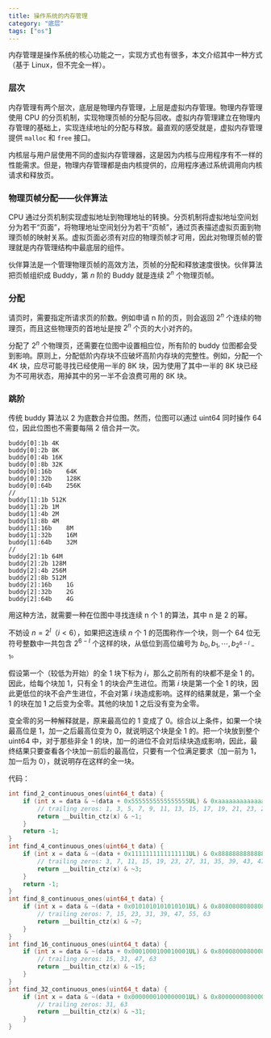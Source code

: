 ```yaml
---
title: 操作系统的内存管理
category: "底层"
tags: ["os"]
---
```


内存管理是操作系统的核心功能之一，实现方式也有很多，本文介绍其中一种方式（基于 Linux，但不完全一样）。

### 层次

内存管理有两个层次，底层是物理内存管理，上层是虚拟内存管理。物理内存管理使用 CPU 的分页机制，实现物理页帧的分配与回收。虚拟内存管理建立在物理内存管理的基础上，实现连续地址的分配与释放。最直观的感受就是，虚拟内存管理提供 `malloc` 和 `free` 接口。

内核层与用户层使用不同的虚拟内存管理器，这是因为内核与应用程序有不一样的性能需求。但是，物理内存管理都是由内核提供的，应用程序通过系统调用向内核请求和释放页。

### 物理页帧分配——伙伴算法

CPU 通过分页机制实现虚拟地址到物理地址的转换。分页机制将虚拟地址空间划分为若干“页面”，将物理地址空间划分为若干“页帧”，通过页表描述虚拟页面到物理页帧的映射关系。虚拟页面必须有对应的物理页帧才可用，因此对物理页帧的管理就是内存管理结构中最底层的组件。

伙伴算法是一个管理物理页帧的高效方法，页帧的分配和释放速度很快。伙伴算法把页帧组织成 Buddy，第 $n$ 阶的 Buddy 就是连续 $2^n$ 个物理页帧。

### 分配

请页时，需要指定所请求页的阶数。例如申请 n 阶的页，则会返回 $2^n$ 个连续的物理页，而且这些物理页的首地址是按 $2^n$ 个页的大小对齐的。

分配了 $2^n$ 个物理页，还需要在位图中设置相应位，所有阶的 buddy 位图都会受到影响。原则上，分配低阶内存块不应破坏高阶内存块的完整性。例如，分配一个 4K 块，应尽可能寻找已经使用一半的 8K 块，因为使用了其中一半的 8K 块已经为不可用状态，用掉其中的另一半不会浪费可用的 8K 块。

### 跳阶

传统 buddy 算法以 2 为底数合并位图。然而，位图可以通过 uint64 同时操作 64 位，因此位图也不需要每隔 2 倍合并一次。

```
buddy[0]:1b	4K
buddy[0]:2b	8K
buddy[0]:4b	16K
buddy[0]:8b	32K
buddy[0]:16b	64K
buddy[0]:32b	128K
buddy[0]:64b	256K
//
buddy[1]:1b	512K
buddy[1]:2b	1M
buddy[1]:4b	2M
buddy[1]:8b	4M
buddy[1]:16b	8M
buddy[1]:32b	16M
buddy[1]:64b	32M
//
buddy[2]:1b	64M
buddy[2]:2b	128M
buddy[2]:4b	256M
buddy[2]:8b	512M
buddy[2]:16b	1G
buddy[2]:32b	2G
buddy[2]:64b	4G
```

用这种方法，就需要一种在位图中寻找连续 n 个 1 的算法，其中 n 是 2 的幂。

不妨设 $n=2^l$（$i<6$），如果把这连续 $n$ 个 1 的范围称作一个块，则一个 $64$ 位无符号整数中一共包含 $2^{6-l}$ 个这样的块，从低位到高位编号为 $b_0, b_1, \cdots, b_{2^{6-l}-1}$。

假设第一个（较低为开始）的全 1 块下标为 $i$，那么之前所有的块都不是全 1 的。因此，给每个块加 1，只有全 1 的块会产生进位。而第 $i$ 块是第一个全 1 的块，因此更低位的块不会产生进位，不会对第 $i$ 块造成影响。这样的结果就是，第一个全 1 的块在加 1 之后变为全零。其他的块加 1 之后没有变为全零。

变全零的另一种解释就是，原来最高位的 1 变成了 0。综合以上条件，如果一个块最高位是 1，加一之后最高位变为 0，就说明这个块是全 1 的。把一个块放到整个 uint64 中，对于那些非全 1 的块，加一的进位不会对后续块造成影响，因此，最终结果只要查看各个块加一前后的最高位，只要有一个位满足要求（加一前为 1，加一后为 0），就说明存在这样的全一块。

代码：

``` c
int find_2_continuous_ones(uint64_t data) {
    if (int x = data & ~(data + 0x5555555555555555UL) & 0xaaaaaaaaaaaaaaaaUL) {
        // trailing zeros: 1, 3, 5, 7, 9, 11, 13, 15, 17, 19, 21, 23, 25
        return __builtin_ctz(x) & ~1;
    }
    return -1;
}
int find_4_continuous_ones(uint64_t data) {
    if (int x = data & ~(data + 0x1111111111111111UL) & 0x8888888888888888UL) {
        // trailing zeros: 3, 7, 11, 15, 19, 23, 27, 31, 35, 39, 43, 47, 51, 55, 59, 63
        return __builtin_ctz(x) & ~3;
    }
    return -1;
}
int find_8_continuous_ones(uint64_t data) {
    if (int x = data & ~(data + 0x0101010101010101UL) & 0x8080808080808080UL) {
        // trailing zeros: 7, 15, 23, 31, 39, 47, 55, 63
        return __builtin_ctz(x) & ~7;
    }
}
int find_16_continuous_ones(uint64_t data) {
    if (int x = data & ~(data + 0x0001000100010001UL) & 0x8000800080008000UL) {
        // trailing zeros: 15, 31, 47, 63
        return __builtin_ctz(x) & ~15;
    }
}
int find_32_continuous_ones(uint64_t data) {
    if (int x = data & ~(data + 0x0000000100000001UL) & 0x8000000080000000UL) {
        // trailing zeros: 31, 63
        return __builtin_ctz(x) & ~31;
    }
}
```
